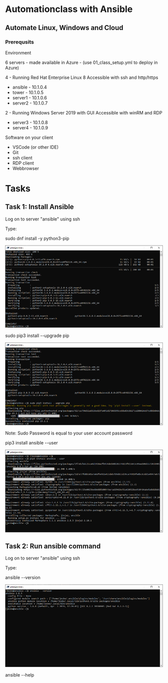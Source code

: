 # Automationclass with Ansible
## Automate Linux, Windows and Cloud

### Prerequsits
Environment

6 servers - made available in Azure - (use 01_class_setup.yml to deploy in Azure)

4 - Running Red Hat Enterprise Linux 8
Accessible with ssh and http/https
* ansible - 10.1.0.4
* tower   - 10.1.0.5
* server1 - 10.1.0.6
* server2 - 10.1.0.7

2 - Running Windows Server 2019 with GUI
Accessible with winRM and RDP
* server3 - 10.1.0.8
* server4 - 10.1.0.9

Software on your client
* VSCode (or other IDE)
* Git
* ssh client
* RDP client
* Webbrowser

# Tasks

## Task 1: Install Ansible

Log on to server "ansible" using ssh 

Type:

sudo dnf install -y python3-pip

![Alt text](pics/001_install_pip3.png?raw=true "Install Python3 PIP3")

sudo pip3 install --upgrade pip

![Alt text](pics/002_install_pip3_upgrade.png?raw=true "Upgrade PIP")

Note: Sudo Password is equal to your user account password

pip3 install ansible --user

![Alt text](pics/003_install_ansible.png?raw=true "Install Ansible")

## Task 2: Run ansible command

Log on to server "ansible" using ssh 

Type:

ansible --version

![Alt text](pics/004_install_ansible_version.png?raw=true "Ansible --version")

ansible --help